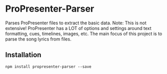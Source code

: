 <!-- [![GitHub - release](https://img.shields.io/github/v/release/FiniteLooper/ProPresenter-Parser?style=flat)](https://github.com/FiniteLooper/ProPresenter-Parser/releases/latest) -->

# ProPresenter-Parser
Parses ProPresenter files to extract the basic data. Note: This is not extensive! ProPresenter has a LOT of options and settings around text formatting, cues, timelines, images, etc. The main focus of this project is to parse the song lyrics from files.

## Installation

```txt
npm install propresenter-parser --save
```
